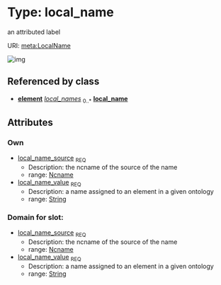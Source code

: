 
# Type: local_name


an attributed label

URI: [meta:LocalName](https://w3id.org/biolink/biolinkml/meta/LocalName)


![img](http://yuml.me/diagram/nofunky;dir:TB/class/\[Element]++-%20local_names%200..*>\[LocalName|local_name_source(pk):ncname;local_name_value:string])

## Referenced by class

 *  **[element](element.md)** *[local_names](local_names.md)*  <sub>0..*</sub>  **[local_name](local_name.md)**

## Attributes


### Own

 * [local_name_source](local_name_source.md)  <sub>REQ</sub>
    * Description: the ncname of the source of the name
    * range: [Ncname](type/Ncname.md)
 * [local_name_value](local_name_value.md)  <sub>REQ</sub>
    * Description: a name assigned to an element in a given ontology
    * range: [String](type/String.md)

### Domain for slot:

 * [local_name_source](local_name_source.md)  <sub>REQ</sub>
    * Description: the ncname of the source of the name
    * range: [Ncname](type/Ncname.md)
 * [local_name_value](local_name_value.md)  <sub>REQ</sub>
    * Description: a name assigned to an element in a given ontology
    * range: [String](type/String.md)
